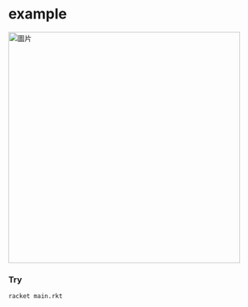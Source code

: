 # example

<img width="460" alt="圖片" src="https://user-images.githubusercontent.com/22004511/103102047-417fef80-4655-11eb-933f-b4fbece15b1a.png">

### Try

```sh
racket main.rkt
```
